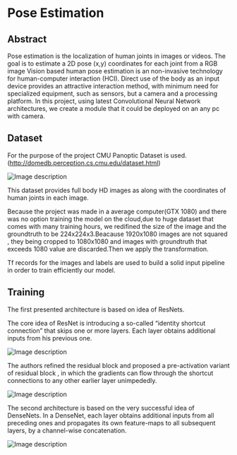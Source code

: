 #                                                Pose Estimation 
## Abstract


Pose estimation is the localization of human joints in images or videos. 
The goal is to estimate a 2D pose (x,y) coordinates for each joint from a RGB image
Vision based human pose estimation is an non-invasive technology for human-computer interaction (HCI). Direct use of the body as an input device provides an attractive interaction method, with minimum need for specialized equipment, such as sensors, but a camera and a processing platform.
In this project, using latest Convolutional Neural Network architectures, we create a module that it could be deployed on an any pc with camera.

## Dataset

For the purpose of the project CMU Panoptic Dataset is used.(http://domedb.perception.cs.cmu.edu/dataset.html)

![Image description](http://domedb.perception.cs.cmu.edu/media/categoryFigures/range_of_motion.jpg)

This dataset provides full body HD images as along with the coordinates of human joints in each image.

Because the project was made in a average computer(GTX 1080) and there was no option training the model on the cloud,due to huge dataset that comes with many training hours, we redifined the size of the image and the groundtruth to be 224x224x3.Beacause 1920x1080 images are not squared , they being cropped to 1080x1080 and images with groundtruth that exceeds 1080 value are discarded.Then we apply the transformation.

Tf records for the images and labels are used to build a solid input pipeline in order to train efficiently our model.


## Training

The first presented architecture is based on idea of ResNets.

The core idea of ResNet is introducing a so-called “identity shortcut connection” that skips one or more layers.
Each layer obtains additional inputs from his previous one.

![Image description](https://user-images.githubusercontent.com/6441756/33684878-9bb8a89c-da84-11e7-8057-fc75c40aa778.png)


The authors refined the residual block and proposed a pre-activation variant of residual block , in which the gradients can flow through the shortcut connections to any other earlier layer unimpededly.


![Image description](https://i.stack.imgur.com/0mE2p.png)


The second architecture is based on the very successful idea of DenseNets. In a DenseNet, each layer obtains additional inputs from all preceding ones and propagates its own feature-maps to all subsequent layers, by a channel-wise concatenation.


![Image description](https://miro.medium.com/max/1560/1*rmHdoPjGUjRek6ozH7altw.png)
 
